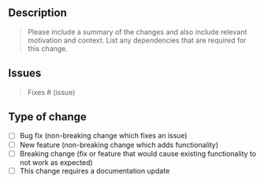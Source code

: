 ## Description

> Please include a summary of the changes and also include relevant motivation and context. List any dependencies that are required for this change.

## Issues

> Fixes # (issue)

## Type of change

- [ ] Bug fix (non-breaking change which fixes an issue)
- [ ] New feature (non-breaking change which adds functionality)
- [ ] Breaking change (fix or feature that would cause existing functionality to not work as expected)
- [ ] This change requires a documentation update
